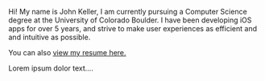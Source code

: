 Hi! My name is John Keller, I am currently pursuing a Computer Science degree at the University of Colorado Boulder. I have been developing iOS apps for over 5 years, and strive to make user experiences as efficient and and intuitive as possible.

You can also <a href="" data-toggle="collapse" data-target="#demo">view my resume here.</a>

<div id="demo" class="collapse">
Lorem ipsum dolor text....
</div>